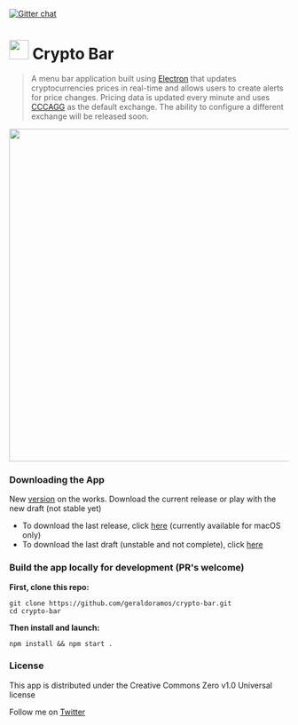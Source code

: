 [![Gitter chat](https://badges.gitter.im/gitterHQ/gitter.png)](https://gitter.im/crypto-bar/Lobby)
# <a target="_blank" href="https://www.producthunt.com/posts/crypto-bar"><img src="https://s3.amazonaws.com/cryptobar/phbadge.png" width="35px" height="35px"></img></a> Crypto Bar
> A menu bar application built using [Electron](https://github.com/electron) that updates cryptocurrencies prices in real-time and allows users to create alerts for price changes. Pricing data is updated every minute and uses [CCCAGG](https://www.cryptocompare.com/media/12318004/cccagg.pdf) as the default exchange. The ability to configure a different exchange will be released soon.

<p align="center"><img src="https://s3.amazonaws.com/cryptobar/crypto-bar.gif" width="600"/></p>

### Downloading the App

New [version](https://d.pr/free/v/G3xx8s/3KcZxuIC) on the works. Download the current release or play with the new draft (not stable yet)

- To download the last release, click [here](https://github.com/geraldoramos/crypto-bar/releases/latest) (currently available for macOS only)
- To download the last draft (unstable and not complete), click [here](https://github.com/geraldoramos/crypto-bar/releases/tag/untagged-07966bd54df8de58ad3c)

### Build the app locally for development (PR's welcome)

**First, clone this repo:**
 ```
git clone https://github.com/geraldoramos/crypto-bar.git
cd crypto-bar
 ```

**Then install and launch:**
```
npm install && npm start .
 ```

### License
This app is distributed under the Creative Commons Zero v1.0 Universal license

Follow me on [Twitter](http://twitter.com/geraldoramos)